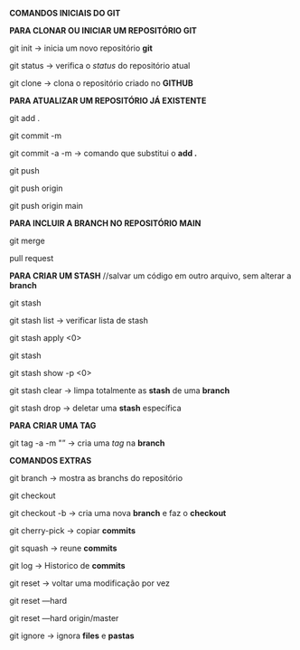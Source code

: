 **COMANDOS INICIAIS DO GIT**

**PARA CLONAR OU INICIAR UM REPOSITÓRIO GIT**

git init -> inicia um novo repositório **git**

git status -> verifica o *status* do repositório atual

git clone <url> -> clona o repositório criado no **GITHUB**


**PARA ATUALIZAR UM REPOSITÓRIO JÁ EXISTENTE**

git add .

git commit -m <mensagem>

git commit -a -m <mensagem> -> comando que substitui o **add .**

git push

git push origin <branchname>

git push origin main


**PARA INCLUIR A BRANCH NO REPOSITÓRIO MAIN**

git merge

pull request


**PARA CRIAR UM STASH** //salvar um código em outro arquivo, sem alterar a **branch**

git stash

git stash list -> verificar lista de stash

git stash apply <0>

git stash <nome>

git stash show -p <0>

git stash clear -> limpa totalmente as **stash** de uma **branch**

git stash drop <nome> -> deletar uma **stash** específica


**PARA CRIAR UMA TAG**

git tag -a <nomedatag> -m "<msg>” -> cria uma _tag_ na **branch**


**COMANDOS EXTRAS**

git branch -> mostra as branchs do repositório

git checkout

git checkout -b <branchname> -> cria uma nova **branch** e faz o **checkout**

git cherry-pick -> copiar **commits**

git squash -> reune **commits**

git log -> Historico de **commits**

git reset -> voltar uma modificação por vez

git reset —hard <commit>

git reset —hard origin/master

git ignore -> ignora **files** e **pastas**
